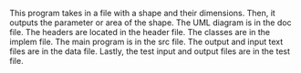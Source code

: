 This program takes in a file with a shape and their dimensions. Then, it outputs the parameter or area of the shape.
The UML diagram is in the doc file.
The headers are located in the header file.
The classes are in the implem file.
The main program is in the src file.
The output and input text files are in the data file.
Lastly, the test input and output files are in the test file.

